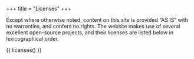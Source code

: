 +++
title = "Licenses"
+++

Except where otherwise noted, content on this site is provided “AS IS” with no warranties, and confers no rights. The website makes use of several excellent open-source projects, and their licenses are listed below in lexicographical order.

{{ licenses() }}
